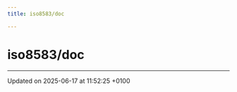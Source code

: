 ```yaml
---
title: iso8583/doc

---
```


# iso8583/doc








-------------------------------

Updated on 2025-06-17 at 11:52:25 +0100
